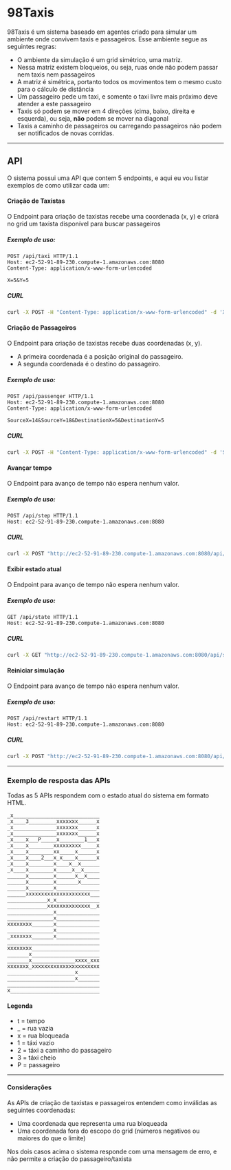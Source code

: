 # 98Taxis

98Taxis é um sistema baseado em agentes criado para simular um ambiente onde convivem taxis e passageiros. Esse ambiente segue as seguintes regras:

  - O ambiente da simulação é um grid simétrico, uma matriz.
  - Nessa matriz existem bloqueios, ou seja, ruas onde não podem passar nem taxis nem passageiros
  - A matriz é simétrica, portanto todos os movimentos tem o mesmo custo para o cálculo de distância
  - Um passageiro pede um taxi, e somente o taxi livre mais próximo deve atender a este passageiro
  - Taxis só podem se mover em 4 direções (cima, baixo, direita e esquerda), ou seja, **não** podem se mover na diagonal
  - Taxis a caminho de passageiros ou carregando passageiros não podem ser notificados de novas corridas.



-------------

## API

O sistema possui uma API que contem 5 endpoints, e aqui eu vou listar exemplos de como utilizar cada um:

#### Criação de Taxistas
O Endpoint para criação de taxistas recebe uma coordenada (x, y) e criará no grid um taxista disponível para buscar passageiros

##### Exemplo de uso:
```
POST /api/taxi HTTP/1.1
Host: ec2-52-91-89-230.compute-1.amazonaws.com:8080
Content-Type: application/x-www-form-urlencoded

X=5&Y=5
```
##### CURL
```sh
curl -X POST -H "Content-Type: application/x-www-form-urlencoded" -d 'X=5&Y=5' "http://ec2-52-91-89-230.compute-1.amazonaws.com:8080/api/taxi"
```

#### Criação de Passageiros
O Endpoint para criação de taxistas recebe duas coordenadas (x, y).
- A primeira coordenada é a posição original do passageiro.
- A segunda coordenada é o destino do passageiro.

##### Exemplo de uso:
```
POST /api/passenger HTTP/1.1
Host: ec2-52-91-89-230.compute-1.amazonaws.com:8080
Content-Type: application/x-www-form-urlencoded

SourceX=14&SourceY=18&DestinationX=5&DestinationY=5
```
##### CURL
```sh
curl -X POST -H "Content-Type: application/x-www-form-urlencoded" -d 'SourceX=14&SourceY=18&DestinationX=5&DestinationY=5' "http://ec2-52-91-89-230.compute-1.amazonaws.com:8080/api/passenger"
```

#### Avançar tempo
O Endpoint para avanço de tempo não espera nenhum valor.

##### Exemplo de uso:
```
POST /api/step HTTP/1.1
Host: ec2-52-91-89-230.compute-1.amazonaws.com:8080
```
##### CURL
```sh
curl -X POST "http://ec2-52-91-89-230.compute-1.amazonaws.com:8080/api/step"
```

#### Exibir estado atual
O Endpoint para avanço de tempo não espera nenhum valor.

##### Exemplo de uso:
```
GET /api/state HTTP/1.1
Host: ec2-52-91-89-230.compute-1.amazonaws.com:8080
```
##### CURL
```sh
curl -X GET "http://ec2-52-91-89-230.compute-1.amazonaws.com:8080/api/state"
```

#### Reiniciar simulação
O Endpoint para avanço de tempo não espera nenhum valor.

##### Exemplo de uso:
```
POST /api/restart HTTP/1.1
Host: ec2-52-91-89-230.compute-1.amazonaws.com:8080
```
##### CURL
```sh
curl -X POST "http://ec2-52-91-89-230.compute-1.amazonaws.com:8080/api/restart"
```

---------------------

### Exemplo de resposta das APIs

Todas as 5 APIs respondem com o estado atual do sistema em formato HTML.

```
_x____________________________
_x____3_________xxxxxxx______x
_x______________xxxxxxx______x
_x______________xxxxxxx______x
_x____x___P_____x________1___x
_x____x________xxxxxxxxx_____x
_x____x________xx_____x______x
_x____x____2___x_x____x______x
_x____x________x____x__x______
_x____x________x_____x__x_____
______x________x______x__x____
______x________x_______x______
______x________x______________
______xxxxxxxxxxxxxxxxxxxxx___
_____________x_x______________
_____________xxxxxxxxxxxxxx__x
_______________x______________
_______________x______________
xxxxxxxx_______x______________
_______________x______________
_xxxxxxx_______x______________
______________________________
xxxxxxxx______________________
_______x______________________
_______x______________xxxx_xxx
xxxxxxx_xxxxxxxxxxxxxxxxxxxxxx
______________________x_______
______________________x_______
______________________________
x_____________________________
```
#### Legenda
- t = tempo
- _ = rua vazia
- x = rua bloqueada
- 1 = táxi vazio
- 2 = táxi a caminho do passageiro
- 3 = táxi cheio
- P = passageiro

------------
#### Considerações

As APIs de criação de taxistas e passageiros entendem como inválidas as seguintes coordenadas:
 - Uma coordenada que representa uma rua bloqueada
 - Uma coordenada fora do escopo do grid (números negativos ou maiores do que o limite)

Nos dois casos acima o sistema responde com uma mensagem de erro, e não permite a criação do passageiro/taxista

